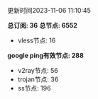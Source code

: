 更新时间2023-11-06 11:10:45

**总订阅: 36**
**总节点: 6552**
- vless节点: 16

**google ping有效节点: 288**
- v2ray节点: 56
- trojan节点: 36
- ss节点: 196
